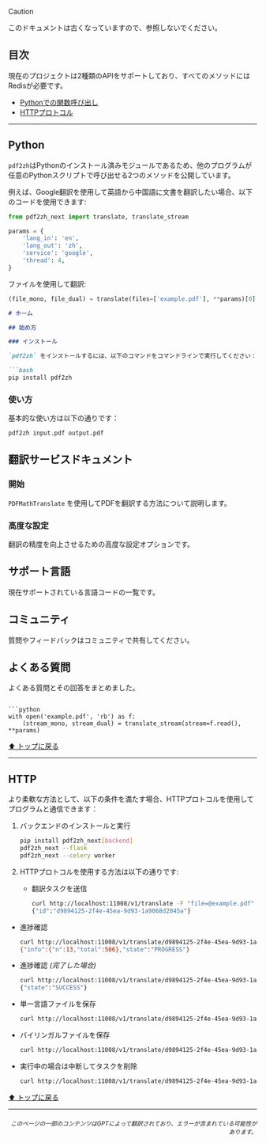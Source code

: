 > [!CAUTION]
>
> このドキュメントは古くなっていますので、参照しないでください。

<h2 id="toc">目次</h2>
現在のプロジェクトは2種類のAPIをサポートしており、すべてのメソッドにはRedisが必要です。

- [Pythonでの関数呼び出し](#api-python)
- [HTTPプロトコル](#api-http)

---

<h2 id="api-python">Python</h2>

`pdf2zh`はPythonのインストール済みモジュールであるため、他のプログラムが任意のPythonスクリプトで呼び出せる2つのメソッドを公開しています。

例えば、Google翻訳を使用して英語から中国語に文書を翻訳したい場合、以下のコードを使用できます:

```python
from pdf2zh_next import translate, translate_stream

params = {
    'lang_in': 'en',
    'lang_out': 'zh',
    'service': 'google',
    'thread': 4,
}
```

ファイルを使用して翻訳:

```python
(file_mono, file_dual) = translate(files=['example.pdf'], **params)[0]
```

```markdown
# ホーム

## 始め方

### インストール

`pdf2zh` をインストールするには、以下のコマンドをコマンドラインで実行してください：

```bash
pip install pdf2zh
```

### 使い方

基本的な使い方は以下の通りです：

```bash
pdf2zh input.pdf output.pdf
```

## 翻訳サービスドキュメント

### 開始

`PDFMathTranslate` を使用してPDFを翻訳する方法について説明します。

### 高度な設定

翻訳の精度を向上させるための高度な設定オプションです。

## サポート言語

現在サポートされている言語コードの一覧です。

## コミュニティ

質問やフィードバックはコミュニティで共有してください。

## よくある質問

よくある質問とその回答をまとめました。
```

```python
with open('example.pdf', 'rb') as f:
    (stream_mono, stream_dual) = translate_stream(stream=f.read(), **params)
```

[⬆️ トップに戻る](#toc)

---

<h2 id="api-http">HTTP</h2>

より柔軟な方法として、以下の条件を満たす場合、HTTPプロトコルを使用してプログラムと通信できます：

1. バックエンドのインストールと実行

   ```bash
   pip install pdf2zh_next[backend]
   pdf2zh_next --flask
   pdf2zh_next --celery worker
   ```

2. HTTPプロトコルを使用する方法は以下の通りです:

   - 翻訳タスクを送信

     ```bash
     curl http://localhost:11008/v1/translate -F "file=@example.pdf" -F "data={\"lang_in\":\"en\",\"lang_out\":\"zh\",\"service\":\"google\",\"thread\":4}"
     {"id":"d9894125-2f4e-45ea-9d93-1a9068d2045a"}
     ```

- 進捗確認

     ```bash
     curl http://localhost:11008/v1/translate/d9894125-2f4e-45ea-9d93-1a9068d2045a
     {"info":{"n":13,"total":506},"state":"PROGRESS"}
     ```

- 進捗確認 _(完了した場合)_

     ```bash
     curl http://localhost:11008/v1/translate/d9894125-2f4e-45ea-9d93-1a9068d2045a
     {"state":"SUCCESS"}
     ```

- 単一言語ファイルを保存

     ```bash
     curl http://localhost:11008/v1/translate/d9894125-2f4e-45ea-9d93-1a9068d2045a/mono --output example-mono.pdf
     ```

- バイリンガルファイルを保存

     ```bash
     curl http://localhost:11008/v1/translate/d9894125-2f4e-45ea-9d93-1a9068d2045a/dual --output example-dual.pdf
     ```

- 実行中の場合は中断してタスクを削除
     ```bash
     curl http://localhost:11008/v1/translate/d9894125-2f4e-45ea-9d93-1a9068d2045a -X DELETE
     ```

[⬆️ トップに戻る](#toc)

---

<div align="right"> 
<h6><small>このページの一部のコンテンツはGPTによって翻訳されており、エラーが含まれている可能性があります。</small></h6>